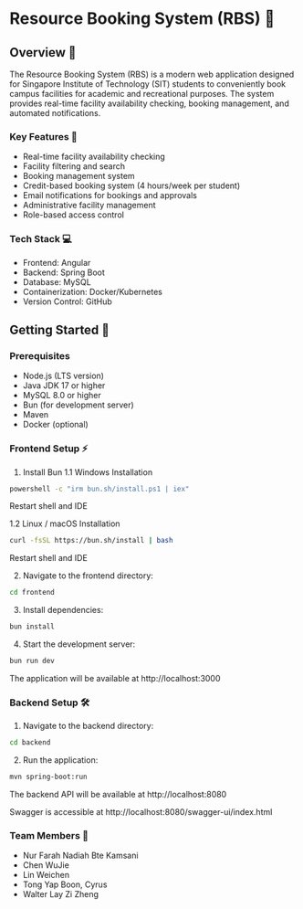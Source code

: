 # Resource Booking System (RBS) 🏫

## Overview 📝

The Resource Booking System (RBS) is a modern web application designed for Singapore Institute of Technology (SIT) students to conveniently book campus facilities for academic and recreational purposes. The system provides real-time facility availability checking, booking management, and automated notifications.

### Key Features 🌟
- Real-time facility availability checking
- Facility filtering and search
- Booking management system
- Credit-based booking system (4 hours/week per student)
- Email notifications for bookings and approvals
- Administrative facility management
- Role-based access control

### Tech Stack 💻
- Frontend: Angular
- Backend: Spring Boot
- Database: MySQL
- Containerization: Docker/Kubernetes
- Version Control: GitHub

## Getting Started 🚀

### Prerequisites
- Node.js (LTS version)
- Java JDK 17 or higher
- MySQL 8.0 or higher
- Bun (for development server)
- Maven
- Docker (optional)

### Frontend Setup ⚡

1. Install Bun
1.1 Windows Installation
```bash
powershell -c "irm bun.sh/install.ps1 | iex"
```
Restart shell and IDE

1.2 Linux / macOS Installation
```bash
curl -fsSL https://bun.sh/install | bash
```
Restart shell and IDE

2. Navigate to the frontend directory:
```bash
cd frontend
```

3. Install dependencies:

```bash
bun install
```

4. Start the development server:

```bash
bun run dev
```

The application will be available at http://localhost:3000

### Backend Setup 🛠️

1. Navigate to the backend directory:

```bash
cd backend
```

2. Run the application:

```bash
mvn spring-boot:run
```

The backend API will be available at http://localhost:8080

Swagger is accessible at http://localhost:8080/swagger-ui/index.html

### Team Members 👥

- Nur Farah Nadiah Bte Kamsani
- Chen WuJie
- Lin Weichen
- Tong Yap Boon, Cyrus
- Walter Lay Zi Zheng
